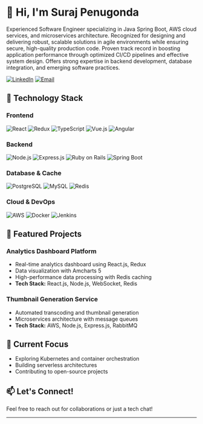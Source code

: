 # 👋 Hi, I'm Suraj Penugonda

Experienced Software Engineer specializing in Java Spring Boot, AWS cloud services, and microservices architecture.
Recognized for designing and delivering robust, scalable solutions in agile environments while ensuring secure, high-quality
production code. Proven track record in boosting application performance through optimized CI/CD pipelines and effective
system design. Offers strong expertise in backend development, database integration, and emerging software practices.

[![LinkedIn](https://img.shields.io/badge/-LinkedIn-0077B5?style=flat&logo=Linkedin&logoColor=white)](https://www.linkedin.com/in/suraj-penugonda/)
[![Email](https://img.shields.io/badge/-Email-D14836?style=flat&logo=Gmail&logoColor=white)](mailto:surajpenugonda98@gmail.com)

## 🚀 Technology Stack

### Frontend
![React](https://img.shields.io/badge/-React-61DAFB?style=flat&logo=react&logoColor=black)
![Redux](https://img.shields.io/badge/-Redux-764ABC?style=flat&logo=redux&logoColor=white)
![TypeScript](https://img.shields.io/badge/-TypeScript-3178C6?style=flat&logo=typescript&logoColor=white)
![Vue.js](https://img.shields.io/badge/-Vue.js-4FC08D?style=flat&logo=vue.js&logoColor=white)
![Angular](https://img.shields.io/badge/-Angular-DD0031?style=flat&logo=angular&logoColor=white)

### Backend
![Node.js](https://img.shields.io/badge/-Node.js-339933?style=flat&logo=node.js&logoColor=white)
![Express.js](https://img.shields.io/badge/-Express.js-000000?style=flat&logo=express&logoColor=white)
![Ruby on Rails](https://img.shields.io/badge/-Ruby%20on%20Rails-CC0000?style=flat&logo=ruby-on-rails&logoColor=white)
![Spring Boot](https://img.shields.io/badge/-Spring%20Boot-6DB33F?style=flat&logo=spring-boot&logoColor=white)

### Database & Cache
![PostgreSQL](https://img.shields.io/badge/-PostgreSQL-336791?style=flat&logo=postgresql&logoColor=white)
![MySQL](https://img.shields.io/badge/-MySQL-4479A1?style=flat&logo=mysql&logoColor=white)
![Redis](https://img.shields.io/badge/-Redis-DC382D?style=flat&logo=redis&logoColor=white)

### Cloud & DevOps
![AWS](https://img.shields.io/badge/-AWS-232F3E?style=flat&logo=amazon-aws&logoColor=white)
![Docker](https://img.shields.io/badge/-Docker-2496ED?style=flat&logo=docker&logoColor=white)
![Jenkins](https://img.shields.io/badge/-Jenkins-D24939?style=flat&logo=jenkins&logoColor=white)


## 🌟 Featured Projects

### Analytics Dashboard Platform
- Real-time analytics dashboard using React.js, Redux
- Data visualization with Amcharts 5
- High-performance data processing with Redis caching
- **Tech Stack:** React.js, Node.js, WebSocket, Redis

### Thumbnail Generation Service
- Automated transcoding and thumbnail generation
- Microservices architecture with message queues
- **Tech Stack:** AWS, Node.js, Express.js, RabbitMQ


## 🎯 Current Focus
- Exploring Kubernetes and container orchestration
- Building serverless architectures
- Contributing to open-source projects

## 📫 Let's Connect!
Feel free to reach out for collaborations or just a tech chat!

---
